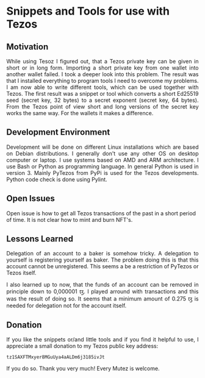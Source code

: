 # Snippets and Tools for use with Tezos
## Motivation

<p align="justify">While using Tesoz I figured out, that a Tezos private key can be given in short or in long form. Importing a short private key from one wallet into another wallet failed. I took a deeper look into this problem. The result was that I installed everything to program tools I need to overcome my problems. I am now able to write different tools, which can be used together with Tezos. The first result was a snippet or tool which converts a short Ed25519 seed (secret key, 32 bytes) to a secret exponent (secret key, 64 bytes). From the Tezos point of view short and long versions of the secret key works the same way. For the wallets it makes a difference.</p>

## Development Environment

<p align="justify">Development will be done on different Linux installations which are based on Debian distributions. I generally don't use any other OS on desktop computer or laptop. I use systems based on AMD and ARM architecture. I use Bash or Python as programming language. In general Python is used in version 3. Mainly PyTezos from PyPi is used for the Tezos developments. Python code check is done using Pylint.</p>

## Open Issues

Open issue is how to get all Tezos transactions of the past in a short period of time. It is not clear how to mint and burn NFT's.

## Lessons Learned

<p align="justify">Delegation of an account to a baker is somehow tricky. A delegation to yourself is registering yourself as baker. The problem doing this is that this account cannot be unregistered. This seems a be a restriction of PyTezos or Tezos itself.</p>

<p align="justify">I also learned up to now, that the funds of an account can be removed in principle down to 0,000001 ꜩ. I played arround with transactions and this was the result of doing so. It seems that a minimum amount of 0.275 ꜩ is needed for delegation not for the account itself.</p>

<h2>Donation</h2>

<p align="justify">If you like the snippets or/and little tools and if you find it helpful to use, I appreciate a small donation to my Tezos public key address:</p>

<div class="snippet-clipboard-content position-relative overflow-auto" data-snippet-clipboard-copy-content="tz1SAXFTMxyer8MGuUya4aALDm6j3185ivJt"><pre><code>tz1SAXFTMxyer8MGuUya4aALDm6j3185ivJt</code></pre></div>

<p align="justify">If you do so. Thank you very much! Every Mutez is welcome.</p>
